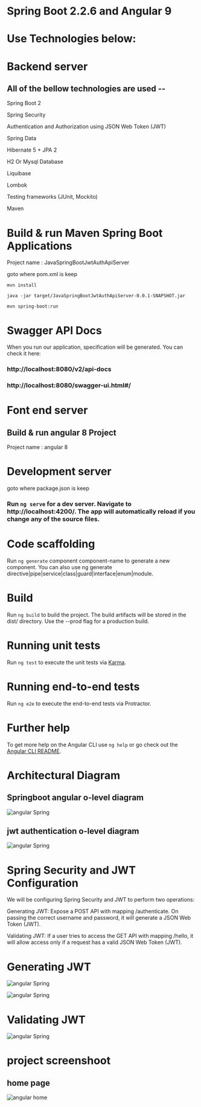 # Spring Boot 2.2.6 and Angular 9

# Use Technologies below:

# Backend server

## All of the bellow technologies are used --

Spring Boot 2

Spring Security

Authentication and Authorization using JSON Web Token (JWT) 

Spring Data

Hibernate 5 + JPA 2

H2 Or Mysql Database 

Liquibase

Lombok

Testing frameworks (JUnit, Mockito)

Maven

# Build & run  Maven Spring Boot Applications 

Project name : JavaSpringBootJwtAuthApiServer

goto where pom.xml is keep

`mvn install`

`java -jar target/JavaSpringBootJwtAuthApiServer-0.0.1-SNAPSHOT.jar`

`mvn spring-boot:run`


# Swagger API Docs

When you run our application, specification will be generated. You can check it here:

### http://localhost:8080/v2/api-docs

### http://localhost:8080/swagger-ui.html#/

# Font end server

## Build & run angular 8 Project

Project name : angular 8

# Development server

goto where package.json is keep

### Run `ng serve` for a dev server. Navigate to http://localhost:4200/. The app will automatically reload if you change any of the source files.

# Code scaffolding

Run `ng generate` component component-name to generate a new component. You can also use ng generate directive|pipe|service|class|guard|interface|enum|module.

# Build

Run `ng build` to build the project. The build artifacts will be stored in the dist/ directory. Use the --prod flag for a production build.

# Running unit tests

Run `ng test` to execute the unit tests via [Karma](https://karma-runner.github.io).

# Running end-to-end tests

Run `ng e2e` to execute the end-to-end tests via Protractor.

# Further help

To get more help on the Angular CLI use `ng help` or go check out the [Angular CLI README](https://github.com/angular/angular-cli/blob/master/README.md).


# Architectural Diagram

## Springboot angular o-level diagram
 
![angular Spring](/ScreenshotImage/angularSpring.jpg)

## jwt authentication o-level diagram

![angular Spring](/ScreenshotImage/jwt-architecture-diagram.png)


# Spring Security and JWT Configuration
We will be configuring Spring Security and JWT to perform two operations:

Generating JWT: Expose a POST API with mapping /authenticate. On passing the correct username and password, it will generate a JSON Web Token (JWT).

Validating JWT: If a user tries to access the GET API with mapping /hello, it will allow access only if a request has a valid JSON Web Token (JWT).


# Generating JWT

![angular Spring](/ScreenshotImage/GeneratingJWT.JPG)

![angular Spring](/ScreenshotImage/GeneratingJWT1.JPG)

# Validating JWT
![angular Spring](/ScreenshotImage/ValidatingJWT.JPG)


# project screenshoot

## home page

![angular home](/ScreenshotImage/projecthome.png)
